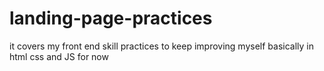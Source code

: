 # landing-page-practices
it covers my front end skill practices to keep improving myself basically in html css and JS for now 
